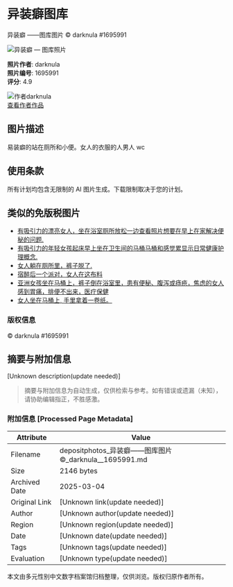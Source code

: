 # 异装癖图库

异装癖 ——图库图片 © darknula #1695991

![异装癖 — 图库照片](https://static3.depositphotos.com/1003874/169/i/950/depositphotos_1695991-stock-photo-transvestite.jpg)

**照片作者**: darknula  
**照片编号**: 1695991  
**评分**: 4.9

![作者darknula](https://static.depositphotos.com/storage/avatars/1003/1003874/m_1003874.jpg?c4ca4238a0b923820dcc509a6f75849b)  
[查看作者作品](https://static.depositphotos.com/storage/avatars/1003/1003874/m_1003874.jpg?c4ca4238a0b923820dcc509a6f75849b)

## 图片描述
易装癖的站在厕所和小便。女人的衣服的人男人 wc

## 使用条款
所有计划均包含无限制的 AI 图片生成。下载限制取决于您的计划。

## 类似的免版税图片
- [有吸引力的漂亮女人，坐在浴室厕所放松一边查看照片想要在早上在家解决便秘的问题.](https://st3.depositphotos.com/4817991/16812/i/150/depositphotos_168120572-stock-photo-attractive-pretty-woman-sitting-on.jpg)
- [有吸引力的年轻女孩起床早上坐在卫生间的马桶马桶和感觉累显示日常健康护理概念.](https://st3.depositphotos.com/4817991/16812/i/150/depositphotos_168120634-stock-photo-attractive-young-girl-waking-up.jpg)
- [女人躺在厕所里，裤子脱了.](https://st2.depositphotos.com/1003556/10617/i/150/depositphotos_106172240-stock-photo-female-setting-at-a-toilet.jpg)
- [宿醉后一个派对，女人在这布料](https://st2.depositphotos.com/1001545/6705/i/150/depositphotos_67053491-stock-photo-hangover-after-a-party-woman.jpg)
- [亚洲女孩坐在马桶上，裤子倒在浴室里，患有便秘、腹泻或痔疮，焦虑的女人感到胃痛，排便不出来，医疗保健](https://st3.depositphotos.com/18597084/32241/i/150/depositphotos_322416006-stock-photo-asian-child-girl-sitting-on.jpg)
- [女人坐在马桶上, 手里拿着一卷纸。](https://st3.depositphotos.com/1912333/18513/i/150/depositphotos_185133850-stock-photo-woman-sitting-toilet-holding-roll.jpg)

### 版权信息
© darknula #1695991
<!-- tcd_original_link https://depositphotos.com/cn/photo/transvestite-1695991.html -->


## 摘要与附加信息

<!-- tcd_abstract -->
[Unknown description(update needed)]
<!-- tcd_abstract_end -->

> 摘要与附加信息为自动生成，仅供检索与参考。如有错误或遗漏（未知），请协助编辑指正，不胜感激。

### 附加信息 [Processed Page Metadata]

| Attribute       | Value                                  |
|-----------------|----------------------------------------|
| Filename        | depositphotos_异装癖——图库图片©_darknula__1695991.md                             |
| Size            | 2146 bytes                           |
| Archived Date   | 2025-03-04                             |
| Original Link   | [Unknown link(update needed)]                       |
| Author          | [Unknown author(update needed)]                               |
| Region          | [Unknown region(update needed)]                               |
| Date            | [Unknown date(update needed)]                                 |
| Tags            | [Unknown tags(update needed)]                                 |
| Evaluation            | [Unknown type(update needed)]                                 |
<!-- tcd_table_end -->

本文由多元性别中文数字档案馆归档整理，仅供浏览。版权归原作者所有。
